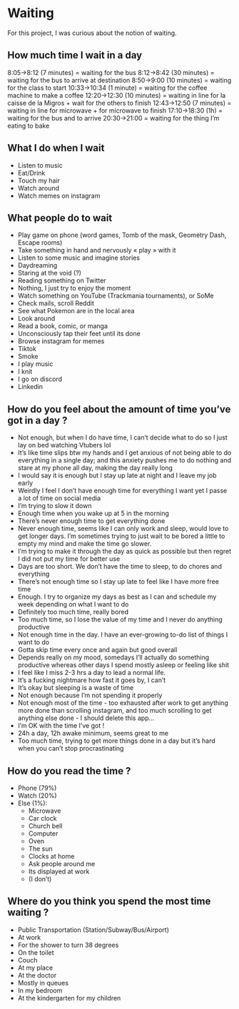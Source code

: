 # Waiting
For this project, I was curious about the notion of waiting. 

## How much time I wait in a day
8:05->8:12 (7 minutes) = waiting for the bus
8:12->8:42 (30 minutes) = waiting for the bus to arrive at destination
8:50->9:00 (10 minutes) = waiting for the class to start
10:33->10:34 (1 minute) = waiting for the coffee machine to make a coffee
12:20->12:30 (10 minutes) = waiting in line for la caisse de la Migros + wait for the others to finish
12:43->12:50 (7 minutes) = waiting in line for microwave + for microwave to finish
17:10->18:30 (1h) = waiting for the bus and to arrive 
20:30->21:00 = waiting for the thing I’m eating to bake


## What I do when I wait
- Listen to music
- Eat/Drink
- Touch my hair
- Watch around
- Watch memes on instagram


## What people do to wait
- Play game on phone (word games, Tomb of the mask, Geometry Dash, Escape rooms)
- Take something in hand and nervously « play » with it
- Listen to some music and imagine stories 
- Daydreaming
- Staring at the void (?)
- Reading something on Twitter
- Nothing, I just try to enjoy the moment
- Watch something on YouTube (Trackmania tournaments), or SoMe
- Check mails, scroll Reddit
- See what Pokemon are in the local area
- Look around
- Read a book, comic, or manga
- Unconsciously tap their feet until its done
- Browse instagram for memes
- Tiktok
- Smoke
- I play music
- I knit
- I go on discord 
- Linkedin

## How do you feel about the amount of time you’ve got in a day ?
- Not enough, but when I do have time, I can’t decide what to do so I just lay on bed watching Vtubers lol
- It’s like time slips btw my hands and I get anxious of not being able to do everything in a single day; and this anxiety pushes me to do nothing and stare at my phone all day, making the day really long
- I would say it is enough but I stay up late at night and I leave my job early
- Weirdly I feel I don’t have enough time for everything I want yet I passe a lot of time on social media
- I’m trying to slow it down
- Enough time when you wake up at 5 in the morning
- There’s never enough time to get everything done
- Never enough time, seems like I can only work and sleep, would love to get longer days. I’m sometimes trying to just wait to be bored a little to empty my mind and make the time go slower.
- I’m trying to make it through the day as quick as possible but then regret I did not put my time for better use
- Days are too short. We don’t have the time to sleep, to do chores and everything
- There’s not enough time so I stay up late to feel like I have more free time
- Enough. I try to organize my days as best as I can and schedule my week depending on what I want to do
- Definitely too much time, really bored
- Too much time, so I lose the value of my time and I never do anything productive
- Not enough time in the day. I have an ever-growing to-do list of things I want to do
- Gotta skip time every once and again but good overall
- Depends really on my mood, somedays I’ll actually do something productive whereas other days I spend mostly asleep or feeling like shit
- I feel like I miss 2-3 hrs a day to lead a normal life.
- It’s a fucking nightmare how fast it goes by, I can’t
- It’s okay but sleeping is a waste of time
- Not enough because I’m not spending it properly
- Not enough most of the time - too exhausted after work to get anything more done than scrolling instagram, and too much scrolling to get anything else done - I should delete this app…
- I’m OK with the time I’ve got !
- 24h a day, 12h awake minimum, seems great to me
- Too much time, trying to get more things done in a day but it’s hard when you can’t stop procrastinating

## How do you read the time ?
- Phone (79%)
- Watch (20%)
- Else (1%):
    - Microwave
    - Car clock
    - Church bell
    - Computer
    - Oven
    - The sun
    - Clocks at home
    - Ask people around me
    - Its displayed at work
    - (I don’t)

## Where do you think you spend the most time waiting ?
- Public Transportation (Station/Subway/Bus/Airport)
- At work
- For the shower to turn 38 degrees
- On the toilet
- Couch
- At my place
- At the doctor
- Mostly in queues
- In my bedroom
- At the kindergarten for my children
